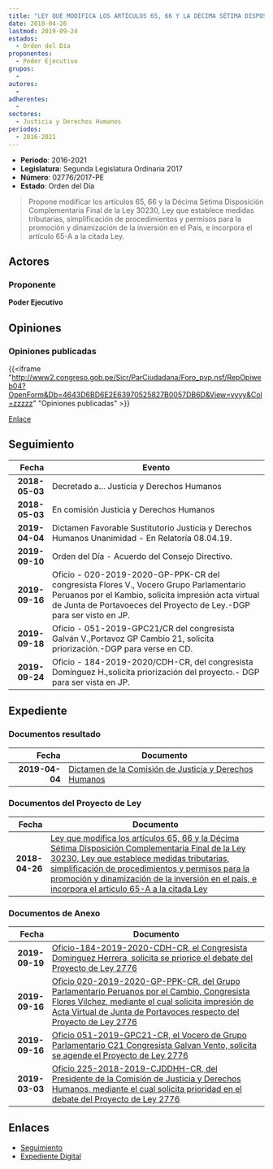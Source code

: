 ```yaml
---
title: "LEY QUE MODIFICA LOS ARTÍCULOS 65, 66 Y LA DÉCIMA SÉTIMA DISPOSICIÓN COMPLEMENTARIA FINAL DE LA LEY 30230, LEY QUE ESTABLECE MEDIDAS TRIBUTARIAS, SIMPLIFICACIÓN DE PROCEDIMIENTOS Y PERMISOS PARA LA PROMOCIÓN Y DINAMIZACIÓN DE LA INVERSIÓN EN EL PAÍS, E INCORPORA EL ARTÍCULO 65-A A LA CITADA LEY"
date: 2018-04-26
lastmod: 2019-09-24
estados: 
  - Orden del Día
proponentes: 
  - Poder Ejecutivo
grupos: 
  - 
autores: 
  - 
adherentes: 
  - 
sectores: 
  - Justicia y Derechos Humanos
periodos: 
  - 2016-2021
---
```


- **Periodo**: 2016-2021
- **Legislatura**: Segunda Legislatura Ordinaria 2017
- **Número**: 02776/2017-PE
- **Estado**: Orden del Día

> Propone modificar los artículos 65, 66 y la Décima Sétima Disposición Complementaria Final de la Ley 30230, Ley que establece medidas tributarias, simplificación de procedimientos y permisos para la promoción y dinamización de la inversión en el País, e incorpora el artículo 65-A a la citada Ley.


## Actores

### Proponente

**Poder Ejecutivo**


## Opiniones

### Opiniones publicadas

{{<iframe "http://www2.congreso.gob.pe/Sicr/ParCiudadana/Foro_pvp.nsf/RepOpiweb04?OpenForm&Db=4643D6BD6E2E63970525827B0057DB6D&View=yyyy&Col=zzzzz" "Opiniones publicadas" >}}

[Enlace](http://www2.congreso.gob.pe/Sicr/ParCiudadana/Foro_pvp.nsf/RepOpiweb04?OpenForm&Db=4643D6BD6E2E63970525827B0057DB6D&View=yyyy&Col=zzzzz)

## Seguimiento

| Fecha | Evento |
|------:|--------|
| **2018-05-03** | Decretado a... Justicia y Derechos Humanos|
| **2018-05-03** | En comisión Justicia y Derechos Humanos|
| **2019-04-04** | Dictamen Favorable Sustitutorio Justicia y Derechos Humanos Unanimidad - En Relatoría 08.04.19.|
| **2019-09-10** | Orden del Día - Acuerdo del Consejo Directivo.|
| **2019-09-16** | Oficio - 020-2019-2020-GP-PPK-CR del congresista Flores V., Vocero Grupo Parlamentario Peruanos por el Kambio, solicita impresión acta virtual de Junta de Portavoeces del Proyecto de Ley.-DGP para ser visto en JP.|
| **2019-09-18** | Oficio - 051-2019-GPC21/CR del congresista Galván V.,Portavoz GP Cambio 21, solicita priorización.-DGP para verse en CD.|
| **2019-09-24** | Oficio - 184-2019-2020/CDH-CR, del congresista Domínguez H.,solicita priorización del proyecto.- DGP para ser vista en JP.|


## Expediente


### Documentos resultado

| Fecha | Documento |
|------:|--------|
| **2019-04-04** | [Dictamen de la Comisión de Justicia y Derechos Humanos](http://www.leyes.congreso.gob.pe/Documentos/2016_2021/Dictamenes/Proyectos_de_Ley/02776DCMAY20190404.pdf) |

### Documentos del Proyecto de Ley

| Fecha | Documento |
|------:|--------|
| **2018-04-26** | [Ley que modifica los artículos 65, 66 y la Décima Sétima Disposición Complementaria Final de la Ley 30230, Ley que establece medidas tributarias, simplificación de procedimientos y permisos para la promoción y dinamización de la inversión en el país, e incorpora el artículo 65-A a la citada Ley](http://www.leyes.congreso.gob.pe/Documentos/2016_2021/Proyectos_de_Ley_y_de_Resoluciones_Legislativas/PL0277620180426.pdf) |

### Documentos de Anexo

| Fecha | Documento |
|------:|--------|
| **2019-09-19** | [Oficio-184-2019-2020-CDH-CR, el Congresista Dominguez Herrera, solicita se priorice el debate del Proyecto de Ley 2776](http://www.leyes.congreso.gob.pe/Documentos/2016_2021/Oficios/Congresistas/OFICIO-184-2019-2020-CDH-CR.pdf) |
| **2019-09-16** | [Oficio 020-2019-2020-GP-PPK-CR, del Grupo Parlamentario Peruanos por el Cambio, Congresista Flores Vilchez, mediante el cual solicita impresión de Acta Virtual de Junta de Portavoces respecto del Proyecto de Ley 2776](http://www.leyes.congreso.gob.pe/Documentos/2016_2021/Oficios/Grupos_Parlamentarios/OFICIO-020-2019-2020-GP-PPK-CR.pdf) |
| **2019-09-16** | [Oficio 051-2019-GPC21-CR, el Vocero de Grupo Parlamentario C21 Congresista Galvan Vento, solicita se agende el Proyecto de Ley 2776](http://www.leyes.congreso.gob.pe/Documentos/2016_2021/Oficios/Grupos_Parlamentarios/OFICIO-051-2019-GPC21-CR.pdf) |
| **2019-03-03** | [Oficio 225-2018-2019-CJDDHH-CR, del Presidente de la Comisión de Justicia y Derechos Humanos, mediante el cual solicita prioridad en el debate del Proyecto de Ley 2776](http://www.leyes.congreso.gob.pe/Documentos/2016_2021/Oficios/Comisiones_Ordinarias/OFICIO-225-2018-2019-CJDDHH-CR.pdf) |

## Enlaces 

- [Seguimiento](http://www2.congreso.gob.pe/Sicr/TraDocEstProc/CLProLey2016.nsf/f7fff46988ca05b1052578e100829cc7/8e6ea107ff4bf3470525827b0059414c?OpenDocument)
- [Expediente Digital](http://www2.congreso.gob.pe/Sicr/TraDocEstProc/CLProLey2016.nsf/f7fff46988ca05b1052578e100829cc7/8e6ea107ff4bf3470525827b0059414c?OpenDocument&Click=05257FB7005EB655.eb71d0cf91d8294e05256cdf006b5706/$Body/0.1C6C)
